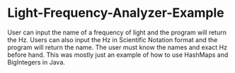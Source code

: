 # Light-Frequency-Analyzer-Example

User can input the name of a frequency of light and the program will return the Hz. Users can also input the Hz in Scientific Notation format and the program will return the name.
The user must know the names and exact Hz before hand. This was mostly just an example of how to use HashMaps and BigIntegers in Java.
